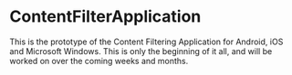 # ContentFilterApplication

This is the prototype of the Content Filtering Application for Android, iOS and Microsoft Windows.
This is only the beginning of it all, and will be worked on over the coming weeks and months.
